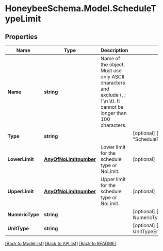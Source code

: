 
# HoneybeeSchema.Model.ScheduleTypeLimit

## Properties

Name | Type | Description | Notes
------------ | ------------- | ------------- | -------------
**Name** | **string** | Name of the object. Must use only ASCII characters and exclude (, ; ! \\n \\t). It cannot be longer than 100 characters. | 
**Type** | **string** |  | [optional] [default to "ScheduleTypeLimit"]
**LowerLimit** | [**AnyOfNoLimitnumber**](AnyOfNoLimitnumber.md) | Lower limit for the schedule type or NoLimit. | [optional] 
**UpperLimit** | [**AnyOfNoLimitnumber**](AnyOfNoLimitnumber.md) | Upper limit for the schedule type or NoLimit. | [optional] 
**NumericType** | **string** |  | [optional] [default to NumericTypeEnum.Continuous]
**UnitType** | **string** |  | [optional] [default to UnitTypeEnum.Dimensionless]

[[Back to Model list]](../README.md#documentation-for-models)
[[Back to API list]](../README.md#documentation-for-api-endpoints)
[[Back to README]](../README.md)

